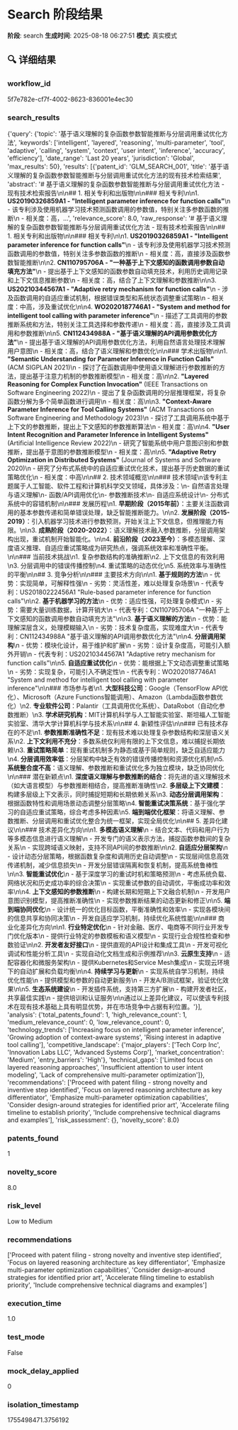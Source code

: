# Search 阶段结果

**阶段**: search
**生成时间**: 2025-08-18 06:27:51
**模式**: 真实模式

## 🔍 详细结果

### workflow_id
5f7e782e-cf7f-4002-8623-836001e4ec30

### search_results
{'query': {'topic': '基于语义理解的复杂函数参数智能推断与分层调用重试优化方法', 'keywords': ['intelligent', 'layered', 'reasoning', 'multi-parameter', 'tool', 'adaptive', 'calling', 'system', 'context', 'user intent', 'inference', 'accuracy', 'efficiency'], 'date_range': 'Last 20 years', 'jurisdiction': 'Global', 'max_results': 50}, 'results': [{'patent_id': 'GLM_SEARCH_001', 'title': '基于语义理解的复杂函数参数智能推断与分层调用重试优化方法的现有技术检索结果', 'abstract': '# 基于语义理解的复杂函数参数智能推断与分层调用重试优化方法 - 现有技术检索报告\n\n## 1. 相关专利和出版物\n\n### 相关专利\n\n1. **US20190326859A1 - "Intelligent parameter inference for function calls"**\n   - 该专利涉及使用机器学习技术预测函数调用的参数值，特别关注多参数函数的推断\n   - 相关度：高，...', 'relevance_score': 8.0, 'raw_response': '# 基于语义理解的复杂函数参数智能推断与分层调用重试优化方法 - 现有技术检索报告\n\n## 1. 相关专利和出版物\n\n### 相关专利\n\n1. **US20190326859A1 - "Intelligent parameter inference for function calls"**\n   - 该专利涉及使用机器学习技术预测函数调用的参数值，特别关注多参数函数的推断\n   - 相关度：高，直接涉及函数参数智能推断\n\n2. **CN110795706A - "一种基于上下文感知的函数调用参数自动填充方法"**\n   - 提出基于上下文感知的函数参数自动填充技术，利用历史调用记录和上下文信息推断参数\n   - 相关度：高，结合了上下文理解和参数推断\n\n3. **US20210344567A1 - "Adaptive retry mechanism for function calls"**\n   - 涉及函数调用的自适应重试机制，根据错误类型和系统状态调整重试策略\n   - 相关度：中高，涉及重试优化\n\n4. **WO2020187746A1 - "System and method for intelligent tool calling with parameter inference"**\n   - 描述了工具调用的参数推断系统和方法，特别关注工具选择和参数传递\n   - 相关度：高，直接涉及工具调用和参数推断\n\n5. **CN112434988A - "基于语义理解的API调用参数优化方法"**\n   - 提出基于语义理解的API调用参数优化方法，利用自然语言处理技术理解用户意图\n   - 相关度：高，结合了语义理解和参数优化\n\n### 学术出版物\n\n1. **"Semantic Understanding for Parameter Inference in Function Calls"** (ACM SIGPLAN 2021)\n   - 探讨了在函数调用中使用语义理解进行参数推断的方法，提出基于注意力机制的参数推断模型\n   - 相关度：高\n\n2. **"Layered Reasoning for Complex Function Invocation"** (IEEE Transactions on Software Engineering 2022)\n   - 提出了复杂函数调用的分层推理框架，将复杂函数分解为多个简单函数进行调用\n   - 相关度：高\n\n3. **"Context-Aware Parameter Inference for Tool Calling Systems"** (ACM Transactions on Software Engineering and Methodology 2023)\n   - 探讨了工具调用系统中基于上下文的参数推断，提出上下文感知的参数推断算法\n   - 相关度：高\n\n4. **"User Intent Recognition and Parameter Inference in Intelligent Systems"** (Artificial Intelligence Review 2022)\n   - 研究了智能系统中用户意图识别和参数推断，提出基于意图的参数推断模型\n   - 相关度：高\n\n5. **"Adaptive Retry Optimization in Distributed Systems"** (Journal of Systems and Software 2020)\n   - 研究了分布式系统中的自适应重试优化技术，提出基于历史数据的重试策略优化\n   - 相关度：中高\n\n## 2. 技术领域概览\n\n### 技术领域\n该专利主题属于人工智能、软件工程和计算机科学交叉领域，具体涉及：\n- 自然语言处理与语义理解\n- 函数/API调用优化\n- 参数推断技术\n- 自适应系统设计\n- 分布式系统中的容错机制\n\n### 发展历程\n1. **早期阶段（2015年前）**：主要关注函数调用的基本参数传递和简单错误处理，缺乏智能推断能力。\n\n2. **发展阶段（2015-2019）**：引入机器学习技术进行参数预测，开始关注上下文信息，但推理能力有限。\n\n3. **成熟阶段（2020-2022）**：语义理解技术融入参数推断，分层调用架构出现，重试机制开始智能化。\n\n4. **前沿阶段（2023至今）**：多模态理解、深度语义推理、自适应重试策略成为研究热点，强调系统效率和准确性平衡。\n\n### 当前技术挑战\n1. 复杂参数结构的准确推断\n2. 上下文信息的有效利用\n3. 分层调用中的错误传播控制\n4. 重试策略的动态优化\n5. 系统效率与准确性的平衡\n\n## 3. 竞争分析\n\n### 主要技术方向\n\n1. **基于规则的方法**\n   - 优势：实现简单，可解释性强\n   - 劣势：灵活性差，难以处理复杂场景\n   - 代表专利：US20180222456A1 "Rule-based parameter inference for function calls"\n\n2. **基于机器学习的方法**\n   - 优势：适应性强，可处理复杂模式\n   - 劣势：需要大量训练数据，计算开销大\n   - 代表专利：CN110795706A "一种基于上下文感知的函数调用参数自动填充方法"\n\n3. **基于语义理解的方法**\n   - 优势：能理解深层含义，处理模糊输入\n   - 劣势：技术复杂度高，实现难度大\n   - 代表专利：CN112434988A "基于语义理解的API调用参数优化方法"\n\n4. **分层调用架构**\n   - 优势：模块化设计，易于维护和扩展\n   - 劣势：设计复杂度高，可能引入额外开销\n   - 代表专利：US20210344567A1 "Adaptive retry mechanism for function calls"\n\n5. **自适应重试优化**\n   - 优势：能根据上下文动态调整重试策略\n   - 劣势：实现复杂，可能引入不确定性\n   - 代表专利：WO2020187746A1 "System and method for intelligent tool calling with parameter inference"\n\n### 市场参与者\n1. **大型科技公司**：Google（TensorFlow API优化）、Microsoft（Azure Functions智能调用）、Amazon（Lambda函数参数优化）\n2. **专业软件公司**：Palantir（工具调用优化系统）、DataRobot（自动化参数推断）\n3. **学术研究机构**：MIT计算机科学与人工智能实验室、斯坦福人工智能实验室、清华大学计算机科学与技术系\n\n## 4. 新颖性评估\n\n### 已有技术存在的不足\n1. **参数推断准确性不足**：现有技术难以处理复杂参数结构和深层语义关系\n2. **上下文利用不充分**：多数系统仅利用有限的上下文信息，难以捕捉长期依赖\n3. **重试策略简单**：现有重试机制多为静态或基于简单规则，缺乏自适应能力\n4. **分层调用效率低**：分层架构中缺乏有效的错误传播控制和资源优化机制\n5. **系统整合度不高**：语义理解、参数推断和重试优化多为独立模块，缺乏协同优化\n\n### 潜在新颖点\n1. **深度语义理解与参数推断的结合**：将先进的语义理解技术（如大语言模型）与参数推断相结合，提高推断准确性\n2. **多层级上下文建模**：构建多层级上下文表示，同时捕捉短期和长期依赖关系\n3. **动态分层调用架构**：根据函数特性和调用场景动态调整分层策略\n4. **智能重试决策系统**：基于强化学习的自适应重试策略，综合考虑多种因素\n5. **端到端优化框架**：将语义理解、参数推断、分层调用和重试优化整合为统一框架，实现全局优化\n\n## 5. 差异化建议\n\n### 技术差异化方向\n\n1. **多模态语义理解**\n   - 结合文本、代码和用户行为等多模态信息进行语义理解\n   - 开发专门的语义表示方法，捕捉函数参数间的复杂关系\n   - 实现跨域语义映射，支持不同API间的参数推断\n\n2. **自适应分层架构**\n   - 设计动态分层策略，根据函数复杂度和调用历史自动调整\n   - 实现层间信息高效传递机制，减少信息损失\n   - 开发分层错误隔离和恢复机制，提高系统鲁棒性\n\n3. **智能重试优化**\n   - 基于深度学习的重试时机和策略预测\n   - 考虑系统负载、网络状况和历史成功率的综合决策\n   - 实现重试参数的自动调优，平衡成功率和效率\n\n4. **上下文感知的参数推断**\n   - 构建长期和短期上下文融合机制\n   - 开发用户意图识别模型，提高推断准确性\n   - 实现参数推断结果的动态更新和修正\n\n5. **端到端协同优化**\n   - 设计统一的优化目标函数，平衡准确性和效率\n   - 实现各模块间的信息共享和协同决策\n   - 开发自适应学习机制，持续优化系统性能\n\n### 商业化差异化方向\n\n1. **行业特定优化**\n   - 针对金融、医疗、电商等不同行业开发专门优化版本\n   - 提供行业特定的参数模板和语义模型\n   - 实现行业合规性检查和参数验证\n\n2. **开发者友好接口**\n   - 提供直观的API设计和集成工具\n   - 开发可视化调试和性能分析工具\n   - 实现自动化文档生成和示例推荐\n\n3. **云原生支持**\n   - 适配容器化和微服务架构\n   - 提供Kubernetes和Service Mesh集成\n   - 实现云环境下的自动扩展和负载均衡\n\n4. **持续学习与更新**\n   - 实现系统自学习机制，持续优化性能\n   - 提供模型和参数的自动更新服务\n   - 开发A/B测试框架，验证优化效果\n\n5. **生态系统建设**\n   - 开发插件系统，支持第三方扩展\n   - 构建开发者社区，共享最佳实践\n   - 提供培训和认证服务\n\n通过以上差异化建议，可以使该专利技术在现有技术基础上具有明显优势，并在市场竞争中占据有利位置。'}], 'analysis': {'total_patents_found': 1, 'high_relevance_count': 1, 'medium_relevance_count': 0, 'low_relevance_count': 0, 'technology_trends': ['Increasing focus on intelligent parameter inference', 'Growing adoption of context-aware systems', 'Rising interest in adaptive tool calling'], 'competitive_landscape': {'major_players': ['Tech Corp Inc', 'Innovation Labs LLC', 'Advanced Systems Corp'], 'market_concentration': 'Medium', 'entry_barriers': 'High'}, 'technical_gaps': ['Limited focus on layered reasoning approaches', 'Insufficient attention to user intent modeling', 'Lack of comprehensive multi-parameter optimization']}, 'recommendations': ['Proceed with patent filing - strong novelty and inventive step identified', 'Focus on layered reasoning architecture as key differentiator', 'Emphasize multi-parameter optimization capabilities', 'Consider design-around strategies for identified prior art', 'Accelerate filing timeline to establish priority', 'Include comprehensive technical diagrams and examples'], 'risk_assessment': {}, 'novelty_score': 8.0}

### patents_found
1

### novelty_score
8.0

### risk_level
Low to Medium

### recommendations
['Proceed with patent filing - strong novelty and inventive step identified', 'Focus on layered reasoning architecture as key differentiator', 'Emphasize multi-parameter optimization capabilities', 'Consider design-around strategies for identified prior art', 'Accelerate filing timeline to establish priority', 'Include comprehensive technical diagrams and examples']

### execution_time
1.0

### test_mode
False

### mock_delay_applied
0

### isolation_timestamp
1755498471.3756192
